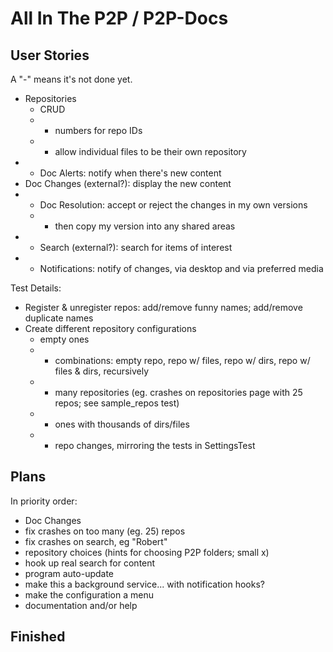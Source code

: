 All In The P2P / P2P-Docs
==============

User Stories
------------

A "-" means it's not done yet.

 * Repositories
    * CRUD
    * - numbers for repo IDs
    * - allow individual files to be their own repository
 * - Doc Alerts: notify when there's new content
 * Doc Changes (external?): display the new content
 * - Doc Resolution: accept or reject the changes in my own versions
    * - then copy my version into any shared areas
 * - Search (external?): search for items of interest
 * - Notifications: notify of changes, via desktop and via preferred media


Test Details:

 * Register & unregister repos: add/remove funny names; add/remove duplicate names
 * Create different repository configurations
    * empty ones
    * - combinations: empty repo, repo w/ files, repo w/ dirs, repo w/ files & dirs, recursively
    * - many repositories (eg. crashes on repositories page with 25 repos; see sample_repos test)
    * - ones with thousands of dirs/files
    * - repo changes, mirroring the tests in SettingsTest


Plans
-----

In priority order:

 * Doc Changes
 * fix crashes on too many (eg. 25) repos
 * fix crashes on search, eg "Robert"
 * repository choices (hints for choosing P2P folders; small x)
 * hook up real search for content
 * program auto-update
 * make this a background service... with notification hooks?
 * make the configuration a menu
 * documentation and/or help


Finished
--------

